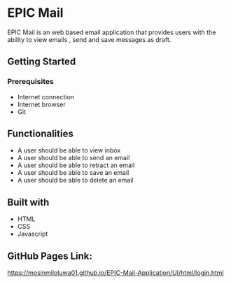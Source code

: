 # EPIC Mail
EPIC Mail is an web based email application that provides users with the ability to view emails , send and save messages as draft.

## Getting Started
### Prerequisites
* Internet connection
* Internet browser
* Git

## Functionalities
* A user should be able to view inbox
* A user should be able to send an email
* A user should be able to retract an email
* A user should be able to save an email
* A user should be able to delete an email

## Built with
* HTML
* CSS
* Javascript

## GitHub Pages Link:
https://mosinmiloluwa01.github.io/EPIC-Mail-Application/UI/html/login.html
